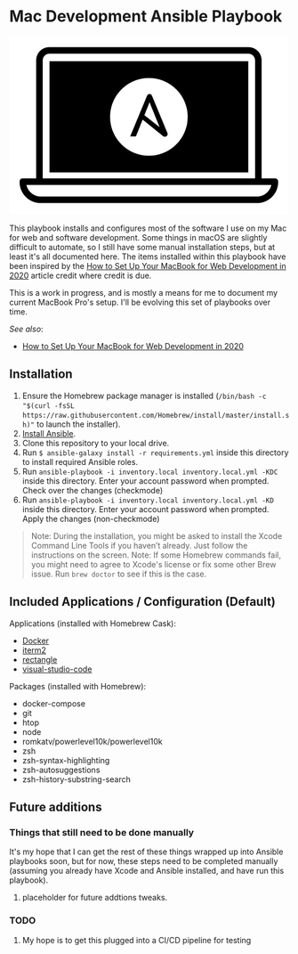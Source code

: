 # Mac Development Ansible Playbook

![Mac Dev 2020 Playbook Logo](https://raw.githubusercontent.com/atownsend247/mac-dev-2020-playbook/master/files/markdown_logo.png)

This playbook installs and configures most of the software I use on my Mac for web and software development. Some things in macOS are slightly difficult to automate, so I still have some manual installation steps, but at least it's all documented here. The items installed within this playbook have been inspired by the [How to Set Up Your MacBook for Web Development in 2020](https://medium.com/better-programming/setting-up-your-mac-for-web-development-in-2020-659f5588b883) article credit where credit is due.

This is a work in progress, and is mostly a means for me to document my current MacBook Pro's setup. I'll be evolving this set of playbooks over time.

*See also*:

- [How to Set Up Your MacBook for Web Development in 2020](https://medium.com/better-programming/setting-up-your-mac-for-web-development-in-2020-659f5588b883)

## Installation

  1. Ensure the Homebrew package manager is installed (`/bin/bash -c "$(curl -fsSL https://raw.githubusercontent.com/Homebrew/install/master/install.sh)"` to launch the installer).
  2. [Install Ansible](http://docs.ansible.com/intro_installation.html).
  3. Clone this repository to your local drive.
  4. Run `$ ansible-galaxy install -r requirements.yml` inside this directory to install required Ansible roles.
  5. Run `ansible-playbook -i inventory.local inventory.local.yml -KDC` inside this directory. Enter your account password when prompted. Check over the changes (checkmode)
  6. Run `ansible-playbook -i inventory.local inventory.local.yml -KD` inside this directory. Enter your account password when prompted. Apply the changes (non-checkmode)

> Note: During the installation, you might be asked to install the Xcode Command Line Tools if you haven’t already. Just follow the instructions on the screen.
> Note: If some Homebrew commands fail, you might need to agree to Xcode's license or fix some other Brew issue. Run `brew doctor` to see if this is the case.

## Included Applications / Configuration (Default)

Applications (installed with Homebrew Cask):

- [Docker](https://www.docker.com/)
- [iterm2](https://www.iterm2.com/)
- [rectangle](https://rectangleapp.com/)
- [visual-studio-code](https://code.visualstudio.com/)

Packages (installed with Homebrew):

- docker-compose
- git
- htop
- node
- romkatv/powerlevel10k/powerlevel10k
- zsh
- zsh-syntax-highlighting
- zsh-autosuggestions
- zsh-history-substring-search

## Future additions

### Things that still need to be done manually

It's my hope that I can get the rest of these things wrapped up into Ansible playbooks soon, but for now, these steps need to be completed manually (assuming you already have Xcode and Ansible installed, and have run this playbook).

  1. placeholder for future addtions tweaks.

### TODO

  1. My hope is to get this plugged into a CI/CD pipeline for testing
